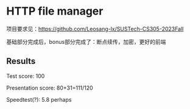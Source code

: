 # HTTP file manager

项目要求见：https://github.com/Leosang-lx/SUSTech-CS305-2023Fall

基础部分完成后，bonus部分完成了：断点续传，加密，更好的前端

## Results
Test score: 100

Presentation score: 80+31=111/120

Speedtest(?): 5.8 perhaps
